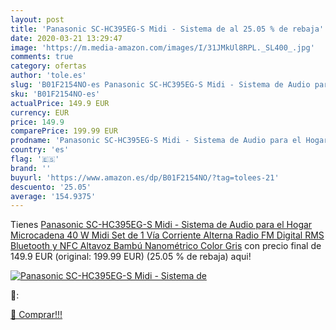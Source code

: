 ```yaml
---
layout: post
title: 'Panasonic SC-HC395EG-S Midi - Sistema de al 25.05 % de rebaja'
date: 2020-03-21 13:29:47
image: 'https://m.media-amazon.com/images/I/31JMkUl8RPL._SL400_.jpg'
comments: true
category: ofertas
author: 'tole.es'
slug: 'B01F2154NO-es Panasonic SC-HC395EG-S Midi - Sistema de Audio para el...'
sku: 'B01F2154NO-es'
actualPrice: 149.9 EUR
currency: EUR
price: 149.9
comparePrice: 199.99 EUR
prodname: 'Panasonic SC-HC395EG-S Midi - Sistema de Audio para el Hogar  Microcadena  40 W Midi Set  de 1 Vía  Corriente Alterna  Radio FM  Digital  RMS  Bluetooth y NFC  Altavoz Bambú Nanométrico  Color Gris'
country: 'es'
flag: '🇪🇸'
brand: ''
buyurl: 'https://www.amazon.es/dp/B01F2154NO/?tag=tolees-21'
descuento: '25.05'
average: '154.9375'
---
```


Tienes [Panasonic SC-HC395EG-S Midi - Sistema de Audio para el Hogar  Microcadena  40 W Midi Set  de 1 Vía  Corriente Alterna  Radio FM  Digital  RMS  Bluetooth y NFC  Altavoz Bambú Nanométrico  Color Gris](https://www.amazon.es/dp/B01F2154NO/?tag=tolees-21) con precio final de  149.9 EUR (original: 199.99 EUR) (25.05 %  de rebaja) aqui!

[![Panasonic SC-HC395EG-S Midi - Sistema de](https://m.media-amazon.com/images/I/31JMkUl8RPL._SL400_.jpg)](https://www.amazon.es/dp/B01F2154NO/?tag=tolees-21)

🔎:


[🛒 Comprar!!!](https://www.amazon.es/dp/B01F2154NO/?tag=tolees-21)
